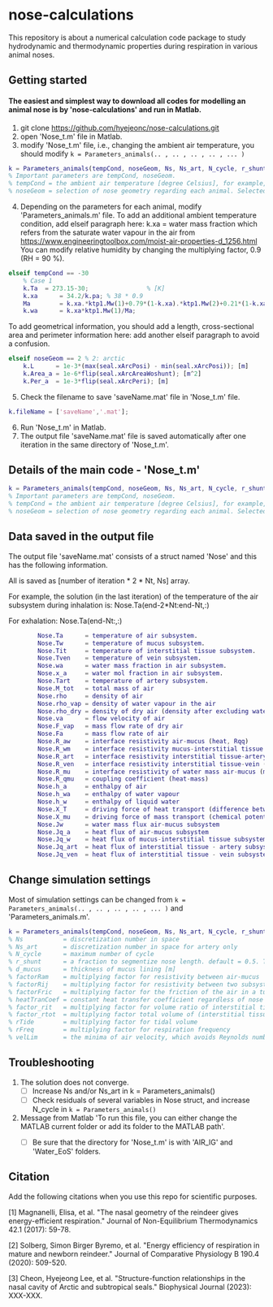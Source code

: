 # nose-calculations
This repository is about a numerical calculation code package to study hydrodynamic and thermodynamic properties during respiration in various animal noses. 

## Getting started
#### The easiest and simplest way to download all codes for modelling an animal nose is by 'nose-calculations' and run in Matlab. 


1. git clone https://github.com/hyejeonc/nose-calculations.git
2. open 'Nose_t.m' file in Matlab.
3. modify 'Nose_t.m' file, i.e., changing the ambient air temperature, you should modify `k = Parameters_animals(.. , .. , .. , .. , ... )`
   
```matlab
k = Parameters_animals(tempCond, noseGeom, Ns, Ns_art, N_cycle, r_shunt, d_mucus, factorRam, factorRij, factorFric, heatTranCoef, factor_rit, factor_rtot, rTide, rFreq, velLim)
% Important parameters are tempCond, noseGeom.
% tempCond = the ambient air temperature [degree Celsius], for example, -30.
% noseGeom = selection of nose geometry regarding each animal. Selected nose geometry should be added in 'Parameters_animals.m'.
```

4. Depending on the parameters for each animal, modify 'Parameters_animals.m' file.
   To add an additional ambient temperature condition, add elseif paragraph here:
   k.xa = water mass fraction 
    which refers from the saturate water vapour in the air from https://www.engineeringtoolbox.com/moist-air-properties-d_1256.html
    You can modify relative humidity by changing the multiplying factor, 0.9 (RH = 90 %). 

```matlab
elseif tempCond == -30
    % Case 1 
    k.Ta  = 273.15-30;                % [K]
    k.xa      = 34.2/k.pa; % 38 * 0.9
    Ma        = k.xa.*ktp1.Mw(1)+0.79*(1-k.xa).*ktp1.Mw(2)+0.21*(1-k.xa).*ktp1.Mw(3);
    k.wa      = k.xa*ktp1.Mw(1)/Ma;
```

To add geometrical information, you should add a length, cross-sectional area and perimeter information here: 
add another elseif paragraph to avoid a confusion. 

```matlab
elseif noseGeom == 2 % 2: arctic
    k.L      = 1e-3*(max(seal.xArcPosi) - min(seal.xArcPosi)); [m]
    k.Area_a = 1e-6*flip(seal.xArcAreaWoshunt); [m^2]
    k.Per_a  = 1e-3*flip(seal.xArcPeri); [m]
```

5. Check the filename to save 'saveName.mat' file in 'Nose_t.m' file.

```matlab
k.fileName = ['saveName','.mat'];
```

6. Run 'Nose_t.m' in Matlab.
7. The output file 'saveName.mat' file is saved automatically after one iteration in the same directory of 'Nose_t.m'.


## Details of the main code - 'Nose_t.m'
```matlab
k = Parameters_animals(tempCond, noseGeom, Ns, Ns_art, N_cycle, r_shunt, d_mucus, factorRam, factorRij, factorFric, heatTranCoef, factor_rit, factor_rtot, rTide, rFreq, velLim)
% Important parameters are tempCond, noseGeom.
% tempCond = the ambient air temperature [degree Celsius], for example, -30.
% noseGeom = selection of nose geometry regarding each animal. Selected nose geometry should be added in 'Parameters_animals.m'.
```

## Data saved in the output file 
The output file 'saveName.mat' consists of a struct named 'Nose' and this has the following information. 

All is saved as [number of iteration * 2 * Nt, Ns] array. 

For example, the solution (in the last iteration) of the temperature of the air subsystem during inhalation is: Nose.Ta(end-2*Nt:end-Nt,:)

For exhalation: Nose.Ta(end-Nt:,:)

```matlab
        Nose.Ta      = temperature of air subsystem.
        Nose.Tw      = temperature of mucus subsystem.
        Nose.Tit     = temperature of interstitial tissue subsystem.
        Nose.Tven    = temperature of vein subsystem.
        Nose.wa      = water mass fraction in air subsystem.
        Nose.x_a     = water mol fraction in air subsystem.
        Nose.Tart    = temperature of artery subsystem.
        Nose.M_tot   = total mass of air 
        Nose.rho     = density of air 
        Nose.rho_vap = density of water vapour in the air
        Nose.rho_dry = density of dry air (density after excluding water vapour)
        Nose.va      = flow velocity of air
        Nose.F_vap   = mass flow rate of dry air
        Nose.Fa      = mass flow rate of air 
        Nose.R_aw    = interface resistivity air-mucus (heat, Rqq)
        Nose.R_wm    = interface resistivity mucus-interstitial tissue (heat)
        Nose.R_art   = interface resistivity interstitial tissue-artery (heat)
        Nose.R_ven   = interface resistivity interstitial tissue-vein (heat)
        Nose.R_mu    = interface resistivity of water mass air-mucus (mass)
        Nose.R_qmu   = coupling coefficient (heat-mass)
        Nose.h_a     = enthalpy of air 
        Nose.h_wa    = enthalpy of water vapour
        Nose.h_w     = enthalpy of liquid water
        Nose.X_T     = driving force of heat transport (difference between reciprocal of temperature)
        Nose.X_mu    = driving force of mass transport (chemical potential difference)
        Nose.Jw      = water mass flux air-mucus subsystem 
        Nose.Jq_a    = heat flux of air-mucus subsystem
        Nose.Jq_w    = heat flux of mucus-interstitial tissue subsystem
        Nose.Jq_art  = heat flux of interstitial tissue - artery subsystem
        Nose.Jq_ven  = heat flux of interstitial tissue - vein subsystem
```


## Change simulation settings
Most of simulation settings can be changed from `k = Parameters_animals(.. , .. , .. , .. , ... )` and 'Parameters_animals.m'.

```matlab
k = Parameters_animals(tempCond, noseGeom, Ns, Ns_art, N_cycle, r_shunt, d_mucus, factorRam, factorRij, factorFric, heatTranCoef, factor_rit, factor_rtot, rTide, rFreq, velLim)
% Ns           = discretization number in space 
% Ns_art       = discretization number in space for artery only
% N_cycle      = maximum number of cycle
% r_shunt      = a fraction to segmentize nose length. default = 0.5. This means you segmentize the nose length where the volume ratio between maxilloturbinate and total air pathway in a nose (maxilloturbinate+olfactory path) is 0.5.
% d_mucus      = thickness of mucus lining [m]
% factorRam    = multiplying factor for resistivity between air-mucus
% factorRij    = multiplying factor for resistivity between two subsystems which does not relate to mass transport (i.e., interstitial tissue-artery, interstitial tissue-vein, mucus-interstitial tissue)
% factorFric   = multiplying factor for the friction of the air in a turbinate 
% heatTranCoef = constant heat transfer coefficient regardless of nose geometry 
% factor_rit   = multiplying factor for volume ratio of interstitial tissue; factor_rit * interstitial tissue/(interstitial tissue + artery + vein)
% factor_rtot  = multiplying factor total volume of (interstitial tissue + artery + vein)
% rTide        = multiplying factor for tidal volume
% rFreq        = multiplying factor for respiration frequency
% velLim       = the minima of air velocity, which avoids Reynolds number diverging to infinity
```


## Troubleshooting
1. The solution does not converge.
   - [ ] Increase Ns and/or Ns_art in k = Parameters_animals()
   - [ ] Check residuals of several variables in Nose struct, and increase N_cycle in `k = Parameters_animals()`
2. Message from Matlab 'To run this file, you can either change the MATLAB current folder or add its folder to the MATLAB path'.
   - [ ] Be sure that the directory for 'Nose_t.m' is with 'AIR_IG' and 'Water_EoS' folders. 


## Citation 
Add the following citations when you use this repo for scientific purposes. 

[1] Magnanelli, Elisa, et al. "The nasal geometry of the reindeer gives energy-efficient respiration." Journal of Non-Equilibrium Thermodynamics 42.1 (2017): 59-78.

[2] Solberg, Simon Birger Byremo, et al. "Energy efficiency of respiration in mature and newborn reindeer." Journal of Comparative Physiology B 190.4 (2020): 509-520.

[3] Cheon, Hyejeong Lee, et al. "Structure-function relationships in the nasal cavity of Arctic and subtropical seals." Biophysical Journal (2023): XXX-XXX.
